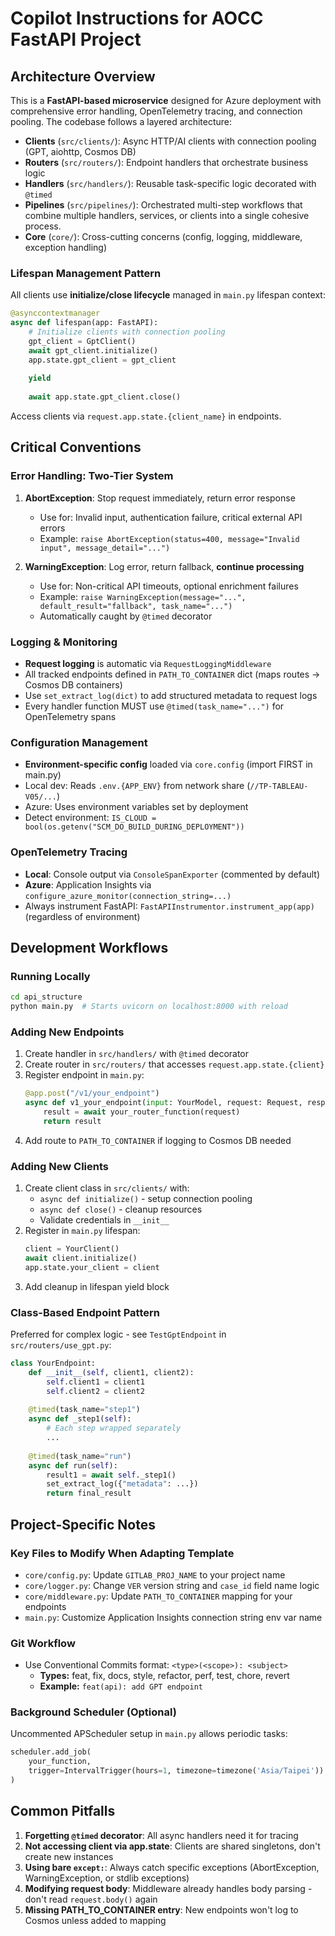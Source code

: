# Copilot Instructions for AOCC FastAPI Project

## Architecture Overview

This is a **FastAPI-based microservice** designed for Azure deployment with comprehensive error handling, OpenTelemetry tracing, and connection pooling. The codebase follows a layered architecture:

- **Clients** (`src/clients/`): Async HTTP/AI clients with connection pooling (GPT, aiohttp, Cosmos DB)
- **Routers** (`src/routers/`): Endpoint handlers that orchestrate business logic
- **Handlers** (`src/handlers/`): Reusable task-specific logic decorated with `@timed`
- **Pipelines** (`src/pipelines/`): Orchestrated multi-step workflows that combine multiple handlers, services, or clients into a single cohesive process.
- **Core** (`core/`): Cross-cutting concerns (config, logging, middleware, exception handling)

### Lifespan Management Pattern

All clients use **initialize/close lifecycle** managed in `main.py` lifespan context:
```python
@asynccontextmanager
async def lifespan(app: FastAPI):
    # Initialize clients with connection pooling
    gpt_client = GptClient()
    await gpt_client.initialize()
    app.state.gpt_client = gpt_client
    
    yield
    
    await app.state.gpt_client.close()
```

Access clients via `request.app.state.{client_name}` in endpoints.

## Critical Conventions

### Error Handling: Two-Tier System

1. **AbortException**: Stop request immediately, return error response
   - Use for: Invalid input, authentication failure, critical external API errors
   - Example: `raise AbortException(status=400, message="Invalid input", message_detail="...")`

2. **WarningException**: Log error, return fallback, **continue processing**
   - Use for: Non-critical API timeouts, optional enrichment failures
   - Example: `raise WarningException(message="...", default_result="fallback", task_name="...")`
   - Automatically caught by `@timed` decorator

### Logging & Monitoring

- **Request logging** is automatic via `RequestLoggingMiddleware`
- All tracked endpoints defined in `PATH_TO_CONTAINER` dict (maps routes → Cosmos DB containers)
- Use `set_extract_log(dict)` to add structured metadata to request logs
- Every handler function MUST use `@timed(task_name="...")` for OpenTelemetry spans

### Configuration Management

- **Environment-specific config** loaded via `core.config` (import FIRST in main.py)
- Local dev: Reads `.env.{APP_ENV}` from network share (`//TP-TABLEAU-V05/...`)
- Azure: Uses environment variables set by deployment
- Detect environment: `IS_CLOUD = bool(os.getenv("SCM_DO_BUILD_DURING_DEPLOYMENT"))`

### OpenTelemetry Tracing

- **Local**: Console output via `ConsoleSpanExporter` (commented by default)
- **Azure**: Application Insights via `configure_azure_monitor(connection_string=...)`
- Always instrument FastAPI: `FastAPIInstrumentor.instrument_app(app)` (regardless of environment)

## Development Workflows

### Running Locally
```bash
cd api_structure
python main.py  # Starts uvicorn on localhost:8000 with reload
```

### Adding New Endpoints

1. Create handler in `src/handlers/` with `@timed` decorator
2. Create router in `src/routers/` that accesses `request.app.state.{client}`
3. Register endpoint in `main.py`:
   ```python
   @app.post("/v1/your_endpoint")
   async def v1_your_endpoint(input: YourModel, request: Request, response: Response):
       result = await your_router_function(request)
       return result
   ```
4. Add route to `PATH_TO_CONTAINER` if logging to Cosmos DB needed

### Adding New Clients

1. Create client class in `src/clients/` with:
   - `async def initialize()` - setup connection pooling
   - `async def close()` - cleanup resources
   - Validate credentials in `__init__`
2. Register in `main.py` lifespan:
   ```python
   client = YourClient()
   await client.initialize()
   app.state.your_client = client
   ```
3. Add cleanup in lifespan yield block

### Class-Based Endpoint Pattern

Preferred for complex logic - see `TestGptEndpoint` in `src/routers/use_gpt.py`:
```python
class YourEndpoint:
    def __init__(self, client1, client2):
        self.client1 = client1
        self.client2 = client2
    
    @timed(task_name="step1")
    async def _step1(self):
        # Each step wrapped separately
        ...
    
    @timed(task_name="run")
    async def run(self):
        result1 = await self._step1()
        set_extract_log({"metadata": ...})
        return final_result
```

## Project-Specific Notes

### Key Files to Modify When Adapting Template

- `core/config.py`: Update `GITLAB_PROJ_NAME` to your project name
- `core/logger.py`: Change `VER` version string and `case_id` field name logic
- `core/middleware.py`: Update `PATH_TO_CONTAINER` mapping for your endpoints
- `main.py`: Customize Application Insights connection string env var name

### Git Workflow

- Use Conventional Commits format: `<type>(<scope>): <subject>`
  - **Types:** feat, fix, docs, style, refactor, perf, test, chore, revert  
  - **Example:** `feat(api): add GPT endpoint`

### Background Scheduler (Optional)

Uncommented APScheduler setup in `main.py` allows periodic tasks:
```python
scheduler.add_job(
    your_function,
    trigger=IntervalTrigger(hours=1, timezone=timezone('Asia/Taipei'))
)
```

## Common Pitfalls

1. **Forgetting `@timed` decorator**: All async handlers need it for tracing
2. **Not accessing client via app.state**: Clients are shared singletons, don't create new instances
3. **Using bare `except:`**: Always catch specific exceptions (AbortException, WarningException, or stdlib exceptions)
4. **Modifying request body**: Middleware already handles body parsing - don't read `request.body()` again
5. **Missing PATH_TO_CONTAINER entry**: New endpoints won't log to Cosmos unless added to mapping
